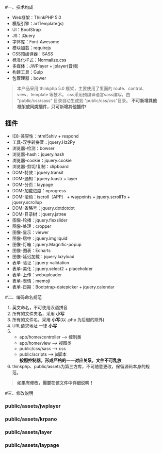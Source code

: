 ﻿#一、技术构成
- Web框架：ThinkPHP 5.0    
- 模版引擎：artTemplate(js)
- UI：BootStrap
- JS：jQuery
- 字体库：Font-Awesome
- 模块加载：requirejs 
- CSS预编译器：SASS
- 标准化样式：Normalize.css
- 多媒体：JWPlayer + jplayer(音频)
- 构建工具：Gulp
- 包管理器：bower

> 本产品采用 thinkphp 5.0 框架，主要使用了里面的 route、control、view、template 等技术。
> css采用预编译语言sass编写，由 "public/css/sass" 目录自动生成到 "public/css/css"目录。
> **不可新增其他框架或同类插件，只可新增其他插件!**

插件
---
- IE8-兼容性：html5shiv + respond
- 工具-汉字转拼音：jquery.Hz2Py
- 浏览器-检测：bowser
- 浏览器-hash：jquery.hash
- 浏览器-cookie：jquery.cookie
- 浏览器-剪切/复制：clipboard
- DOM-特效：jquery.transit
- DOM-通知：jquery.toastr + layer
- DOM-分页：laypage
- DOM-加载进度：nprogress
- DOM-滚动：iscroll（APP） + waypoints + jquery.scrollTo + jquery.scrollup
- DOM-省略号：jquery.dotdotdot
- DOM-目录树：jquery.jstree
- 图像-轮播：jquery.flexslider
- 图像-处理：cropper
- 图像-显示：viewer
- 图像-居中：jquery.imgliquid
- 图像-灯箱：jquery.Magnific-popup
- 图像-图表：Echarts
- 图像-延迟加载：jquery.lazyload
- 表单-验证：jquery-validation
- 表单-美化：jquery.select2 + placeholder
- 表单-上传：webuploader
- 表单-表情：memoji
- 表单-日期：Bootstrap-datepicker + jquery.calendar

#二、编码命名规范
1. 英文命名，不可使用汉语拼音
2. 所有的文件夹名，采用 **小写**
3. 所有的文件名，采用 **小写**(以 .php 为后缀的除外)
4. URL请求地址 一律 **小写**
6. - app/home/controller --> 控制类
   - app/home/view --> 视图类
   - public/css/sass --> css
   - public/scripts --> js脚本   
   **按照控制器，形成严格的一一对应关系，文件不可乱放**
7. thinkphp、public/assets为第三方库，不可随意更改，保留源码本身的规范。
> **如果有修改，需要在该文件中详细说明！**

#三、修改说明
### public/assets/jwplayer
### public/assets/krpano
### public/assets/layer
### public/assets/laypage